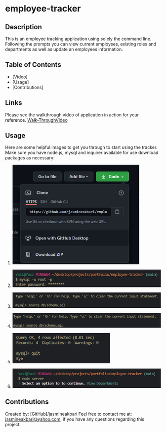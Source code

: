 # employee-tracker

## Description

This is an employee tracking application using solely the command line. Following the prompts you can view current employees, existing roles and departments as well as update an employees information.

## Table of Contents

* [Video]
* [Usage]
* [Contributions]

## Links
Please see the walkthrough video of application in action for your reference. [Walk-ThroughVideo](https://drive.google.com/file/d/1nmRiOLOFLytH3yOc5NMrdPoeHlYpHfz6/view)

## Usage

Here are some helpful images to get you through to start using the tracker. Make sure you have node.js, mysql and inquirer available for use download packages as necessary:

1. ![Clone the repository to your machine.](./assets/images/step1.png)

2. ![Sign in to mysql by type "mysql -u root -p" the password is: password.](./assets/images/step2.png)

3. ![Type "source db/schema.sql" to create the table](./assets/images/step3.png)

4. ![Type "source db/seeds.sql" to populate information to the table](./assets/images/step4.png)

5. ![Type "quit" to exit mysql prompts.](./assets/images/step5.png)

6. ![Type "node server" in order to initiate employee tracker prompts](./assets/images/step6.png)


## Contributions

Created by: [GitHub]/jasmineakbari Feel free to contact me at: jasmineakbari@yahoo.com, if you have any questions regarding this project.